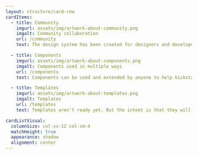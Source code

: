 ```yaml
---
layout: structure/card-row
cardItems:
  - title: Community
    imgurl: assets/img/artwork-about-community.png
    imgalt: Community collaboration
    url: /community
    text: The design system has been created for designers and developers across government to share and create a set of quality tools and designs that can be used by everyone.

  - title: Components
    imgurl: assets/img/artwork-about-components.png
    imgalt: Components used in multiple ways
    url: /components
    text: Components can be used and extended by anyone to help kickstart the design and development process or even build production-ready interfaces.

  - title: Templates
    imgurl: assets/img/artwork-about-templates.png
    imgalt: Templates
    url: /templates
    text: Templates aren’t ready yet. But the intent is that they will be a great way to kickstart a project, and be designed to save on time and resources to get value to users sooner.

cardListVisual:
  columnSize: col-xs-12 col-sm-4
  matchHeight: true
  appearance: shadow
  alignment: center
---
```

